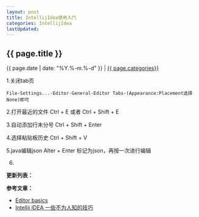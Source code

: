 ```yaml
---
layout: post
title: IntellijIdea使用入门
categories: IntellijIdea
lastUpdated:
---
```


## {{ page.title }}

{{ page.date | date: "%Y.%-m.%-d" }} | <a href="/archive#{{ page.categories }}">{{ page.categories}}</a>

1.关闭tab页

```
File-Settings...-Editor-General-Editor Tabs-(Appearance:Placement选择None)即可
```

2.打开最近的文件   Ctrl + E  或者  Ctrl + Shift + E

3.自动添加行末分号 Ctrl + Shift + Enter

4.选择粘贴板历史   Ctrl + Shift + V

5.java编辑json     Alter + Enter 标记为json，再按一次进行编辑

6.

**更新列表：**



**参考文章：**

* [Editor basics][1]
* [Intellij IDEA 一些不为人知的技巧][2]

[1]: https://www.jetbrains.com/help/idea/using-code-editor.html
[2]: https://www.jianshu.com/p/364b94a664ff
